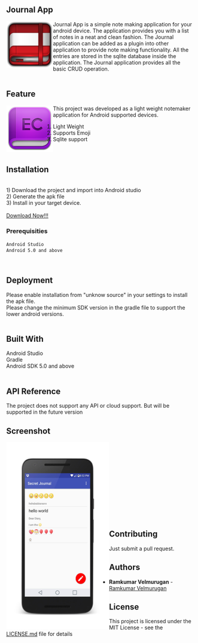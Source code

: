 ## Journal App
<img src="https://github.com/spkdroid/Journal-App/blob/master/icons/redicon.png"  align="left" height="125" width="125" >
Journal App is a simple note making application for your android device. 
The application provides you with a list of notes in a neat and clean fashion. The Journal application can be added as a plugin into other application to provide note making functionality. All the entries are stored in the sqlite database inside the application. The Journal application provides all the basic CRUD operation.
<br><br>

## Feature
<img src="https://github.com/spkdroid/Journal-App/blob/master/icons/purple.png"  align="left" height="125" width="125" >
This project was developed as a light weight notemaker application for Android supported devices.
<br>

1) Light Weight <br>
2) Supports Emoji<br>
3) Sqlite support<br>
<br>

## Installation
<br>
1) Download the project and import into Android studio <br>
2) Generate the apk file <br>
3) Install in your target device. <br>
<br>
<a href="https://github.com/spkdroid/Journal-App/blob/master/icons/app-debug.apk">Download Now!!!</a>
<br>

### Prerequisities

```
Android Studio
Android 5.0 and above
```
<br>

## Deployment

Please enable installation from "unknow source" in your settings to install the apk file. <br>
Please change the minimum SDK version in the gradle file to support the lower android versions. <br>
<br>

## Built With

Android Studio <br>
Gradle <br>
Android SDK 5.0 and above <br>
<br>

## API Reference

The project does not support any API or cloud support. But will be supported in the future version

## Screenshot

<img src="https://github.com/spkdroid/Journal-App/blob/master/icons/screen.png" align="left" height="500" width="275" >

<br><br><br><br><br><br><br><br><br><br><br><br>


## Contributing

Just submit a pull request.

## Authors

* **Ramkumar Velmurugan** - [Ramkumar Velmurugan](https://github.com/spkdroid/CV/)

## License

This project is licensed under the MIT License - see the [LICENSE.md](https://github.com/spkdroid/Journal-App/blob/master/License.md) file for details

